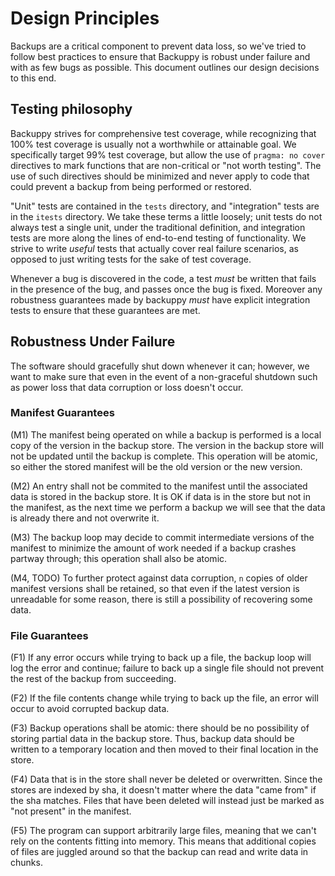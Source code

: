 
# Design Principles

Backups are a critical component to prevent data loss, so we've tried to follow best practices to
ensure that Backuppy is robust under failure and with as few bugs as possible.  This document
outlines our design decisions to this end.

## Testing philosophy

Backuppy strives for comprehensive test coverage, while recognizing that 100% test coverage is
usually not a worthwhile or attainable goal.  We specifically target 99% test coverage, but allow
the use of `pragma: no cover` directives to mark functions that are non-critical or "not worth
testing".  The use of such directives should be minimized and never apply to code that could prevent
a backup from being performed or restored.

"Unit" tests are contained in the `tests` directory, and "integration" tests are in the `itests`
directory.  We take these terms a little loosely; unit tests do not always test a single unit, under
the traditional definition, and integration tests are more along the lines of end-to-end testing of
functionality.  We strive to write _useful_ tests that actually cover real failure scenarios, as
opposed to just writing tests for the sake of test coverage.

Whenever a bug is discovered in the code, a test *must* be written that fails in the presence of the
bug, and passes once the bug is fixed.  Moreover any robustness guarantees made by backuppy *must*
have explicit integration tests to ensure that these guarantees are met.

## Robustness Under Failure

The software should gracefully shut down whenever it can; however, we want to make sure that even in
the event of a non-graceful shutdown such as power loss that data corruption or loss doesn't occur.

### Manifest Guarantees
(M1) The manifest being operated on while a backup is performed is a local copy of the version in
    the backup store.  The version in the backup store will not be updated until the backup is
    complete.  This operation will be atomic, so either the stored manifest will be the old version
    or the new version.

(M2) An entry shall not be commited to the manifest until the associated data is stored in the
    backup store.  It is OK if data is in the store but not in the manifest, as the next time we
    perform a backup we will see that the data is already there and not overwrite it.

(M3) The backup loop may decide to commit intermediate versions of the manifest to minimize the
    amount of work needed if a backup crashes partway through; this operation shall also be atomic.

(M4, TODO) To further protect against data corruption, `n` copies of older manifest versions shall
    be retained, so that even if the latest version is unreadable for some reason, there is still a
    possibility of recovering some data.

### File Guarantees
(F1) If any error occurs while trying to back up a file, the backup loop will log the error and
    continue; failure to back up a single file should not prevent the rest of the backup from
    succeeding.

(F2) If the file contents change while trying to back up the file, an error will occur to avoid
    corrupted backup data.

(F3) Backup operations shall be atomic: there should be no possibility of storing partial data in
    the backup store.  Thus, backup data should be written to a temporary location and then moved to
    their final location in the store.

(F4) Data that is in the store shall never be deleted or overwritten.  Since the stores are indexed
    by sha, it doesn't matter where the data "came from" if the sha matches.  Files that have been
    deleted will instead just be marked as "not present" in the manifest.

(F5) The program can support arbitrarily large files, meaning that we can't rely on the contents
    fitting into memory.  This means that additional copies of files are juggled around so that the
    backup can read and write data in chunks.
